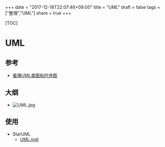 
+++
date = "2017-12-18T22:07:46+08:00"
title = "UML"
draft = false
tags = ["整理","UML"]
share = true
+++

[TOC]

# UML

## 参考
- [看懂UML类图和时序图](http://design-patterns.readthedocs.io/zh_CN/latest/read_uml.html)


## 大纲
- ![UML.jpg](http://otzm88f21.bkt.clouddn.com/ed06ec1f-6efe-4801-b891-c8bd4efee777.jpg)

## 使用
- StarUML
	- [UML.mdj](http://otzm88f21.bkt.clouddn.com/a0a47da9-602c-423f-9032-4db554031391.mdj)
